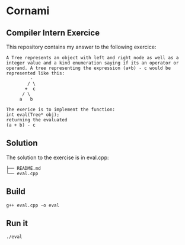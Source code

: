 # Cornami 

## Compiler Intern Exercice
This repository contains my answer to the following exercice:
```
A Tree represents an object with left and right node as well as a integer value and a kind enumeration saying if its an operator or operand. A tree representing the expression (a+b) - c would be represented like this:
         -
        / \
       +  c
      / \
     a   b

The exerice is to implement the function: 
int eval(Tree* obj);
returning the evaluated 
(a + b) - c
```

## Solution
The solution to the exercise is in eval.cpp:
```
├── README.md
└── eval.cpp
```

## Build
```g++ eval.cpp -o eval```

## Run it
```./eval```

